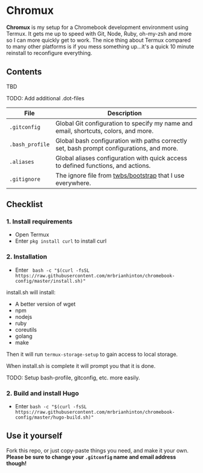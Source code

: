 # Chromux

**Chromux** is my setup for a Chromebook development environment using Termux. It gets me up to speed with Git, Node, Ruby, oh-my-zsh and more so I can more quickly get to work. The nice thing about Termux compared to many other platforms is if you mess something up...it's a quick 10 minute reinstall to reconfigure everything.

## Contents

TBD

TODO: Add additional .dot-files

| File | Description |
| --- | --- |
| `.gitconfig` | Global Git configuration to specify my name and email, shortcuts, colors, and more. |
| `.bash_profile` | Global bash configuration with paths correctly set, bash prompt configurations, and more. |
| `.aliases` | Global aliases configuration with quick access to defined functions, and actions. |
| `.gitignore` | The ignore file from [twbs/bootstrap](https://github.com/twbs/bootstrap) that I use everywhere. |

## Checklist

### 1. Install requirements

- Open Termux
- Enter ```pkg install curl``` to install curl

### 2. Installation
- Enter ` bash -c "$(curl -fsSL https://raw.githubusercontent.com/mrbrianhinton/chromebook-config/master/install.sh)"`

install.sh will install:
- A better version of wget
- npm 
- nodejs
- ruby
- coreutils
- golang
- make

Then it will run `termux-storage-setup` to gain access to local storage.

When install.sh is complete it will prompt you that it is done.

TODO: Setup bash-profile, gitconfig, etc. more easily.

### 2. Build and install Hugo

- Enter `bash -c "$(curl -fsSL https://raw.githubusercontent.com/mrbrianhinton/chromebook-config/master/hugo-build.sh)"`

## Use it yourself

Fork this repo, or just copy-paste things you need, and make it your own. **Please be sure to change your `.gitconfig` name and email address though!**
